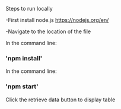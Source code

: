 Steps to run locally

-First install node.js https://nodejs.org/en/

-Navigate to the location of the file

In the command line: 
### 'npm install'
In the command line: 
### 'npm start'


Click the retrieve data button to display table
